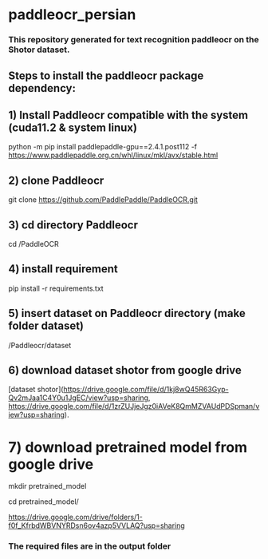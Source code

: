 # paddleocr_persian

### This repository generated for text recognition paddleocr on the Shotor dataset.


## Steps to install the paddleocr package dependency:


## 1) Install Paddleocr compatible with the system (cuda11.2 & system linux)

python -m pip install paddlepaddle-gpu==2.4.1.post112 -f https://www.paddlepaddle.org.cn/whl/linux/mkl/avx/stable.html

## 2) clone Paddleocr

git clone https://github.com/PaddlePaddle/PaddleOCR.git

## 3) cd directory Paddleocr

cd /PaddleOCR

## 4) install requirement

pip install -r requirements.txt

## 5) insert dataset on Paddleocr directory (make folder dataset)

/Paddleocr/dataset


## 6) download dataset shotor from google drive 

[dataset shotor](https://drive.google.com/file/d/1kj8wQ45R63Gyp-Qv2mJaa1C4Y0u1JgEC/view?usp=sharing, https://drive.google.com/file/d/1zrZUJjeJgz0iAVeK8QmMZVAUdPDSpman/view?usp=sharing).

# 7) download pretrained model from google drive

mkdir pretrained_model

cd pretrained_model/

https://drive.google.com/drive/folders/1-f0f_KfrbdWBVNYRDsn6ov4azp5VVLAQ?usp=sharing

### The required files are in the output folder
